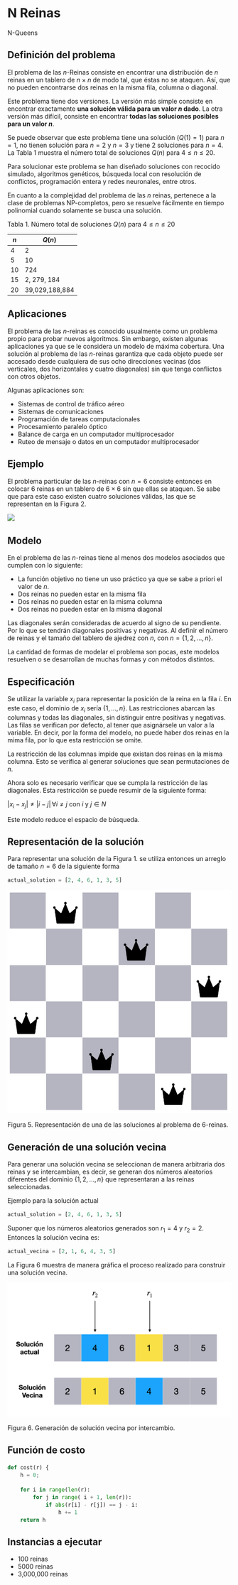 # N Reinas

N-Queens

## Definición del problema

El problema de las $n$-Reinas consiste en encontrar una distribución de $n$  reinas en un tablero de $n \times n$ de modo tal, que éstas no se ataquen. Así, que no pueden encontrarse dos reinas en la misma fila, columna o diagonal.

Este problema tiene dos versiones. La versión más simple consiste en encontrar exactamente **una solución válida para un valor $n$  dado**. La otra versión más difícil, consiste en encontrar **todas las soluciones posibles para un valor $n$**.

Se puede observar que este problema tiene una solución $(Q(1)=1)$ para $n=1$, no tienen solución para $n=2$ y $n=3$ y tiene 2 soluciones para $n=4$. La Tabla 1 muestra el número total de soluciones $Q(n)$ para $4 \le n \le 20$.

Para solucionar este problema se han diseñado soluciones con recocido simulado, algoritmos genéticos, búsqueda local con resolución de conflictos, programación entera y redes neuronales, entre otros.

En cuanto a la complejidad del problema de las $n$ reinas, pertenece a la clase de problemas NP-completos, pero se resuelve fácilmente en tiempo polinomial cuando solamente se busca una solución.

Tabla 1. Número total de soluciones $Q(n)$ para $4 \le n \le 20$

| $n$    |  $Q(n)$      |
|--------|--------------|
| 4      |  2           |
| 5      |  10           |
| 10     |  724           |
| 15     |  2, 279, 184           |
| 20     |  39,029,188,884           |

## Aplicaciones

El problema de las $n$-reinas es conocido usualmente como un problema propio para probar nuevos algoritmos. Sin embargo, existen algunas aplicaciones ya que se le considera un modelo  de máxima cobertura. Una solución al problema de las $n$-reinas garantiza que cada objeto puede ser accesado desde cualquiera de sus ocho direcciones vecinas (dos verticales, dos horizontales y cuatro diagonales) sin que tenga conflictos con otros objetos.

Algunas aplicaciones son:

- Sistemas de control de tráfico aéreo
- Sistemas de comunicaciones
- Programación de tareas computacionales
- Procesamiento paralelo óptico
- Balance de carga en un computador multiprocesador
- Ruteo de mensaje o datos en un computador multiprocesador

## Ejemplo

El problema particular de las $n$-reinas con $n=6$ consiste entonces en colocar 6 reinas en un tablero de $6 \times 6$ sin que ellas se ataquen. Se sabe que para este caso existen cuatro soluciones válidas, las que se representan en la Figura 2.

![](./img/6-reinas.png)

## Modelo

En el problema de las $n$-reinas tiene al menos dos modelos asociados que cumplen con lo siguiente:

- La función objetivo no tiene un uso práctico ya que se sabe a priori el valor de $n$.
- Dos reinas no pueden estar en la misma fila
- Dos reinas no pueden estar en la misma columna
- Dos reinas no pueden estar en la misma diagonal

Las diagonales serán consideradas de acuerdo al signo de su pendiente. Por lo que se tendrán diagonales positivas y negativas. Al definir el número de reinas y el tamaño del tablero de ajedrez con $n$, con  $n= \{1, 2, \ldots, n\}$.

La cantidad de formas de modelar el problema son pocas, este modelos resuelven o se desarrollan de muchas formas y con métodos distintos.

## Especificación

Se utilizar la variable $x_i$ para representar la posición de la reina en la fila $i$. En este caso, el dominio de $x_i$ sería $\{1, \ldots, n\}$. Las restricciones abarcan las columnas y todas las diagonales, sin distinguir entre positivas y negativas. Las filas se verifican por defecto, al tener que asignársele un valor a la variable. En decir, por la forma del modelo, no puede haber dos reinas en la mima fila, por lo que esta restricción se omite.

La restricción de las columnas impide que existan dos reinas en la misma columna. Esto se verifica al generar soluciones que sean permutaciones de $n$.

Ahora solo es necesario verificar que se cumpla la restricción de las diagonales. Esta restricción se puede resumir de la siguiente forma:

$|x_i -x_j| \neq |i-j| \, \forall i \neq j \text{ con } i \text{ y } j \in N$

Este modelo reduce el espacio de búsqueda.

## Representación de la solución

Para representar una solución de la Figura 1. se utiliza entonces un arreglo de tamaño $n=6$ de la siguiente forma

````python
actual_solution = [2, 4, 6, 1, 3, 5]
````

![](./img/fig5_solucion_actual.png)

Figura 5. Representación de una de las soluciones al problema de 6-reinas.

## Generación de una solución vecina

Para generar una solución vecina se seleccionan de manera arbitraria dos reinas y se intercambian, es decir, se generan dos números aleatorios diferentes del dominio $\{1, 2, \ldots, n\}$ que representaran a las reinas seleccionadas. 

Ejemplo para la solución actual

```python
actual_solution = [2, 4, 6, 1, 3, 5]
```

Suponer que los números aleatorios generados son $r_1 = 4$ y $r_2 = 2$. Entonces la solución vecina es:

```python
actual_vecina = [2, 1, 6, 4, 3, 5]
```

La Figura 6 muestra de manera gráfica el proceso realizado para construir una solución vecina.

![](./img/fig6_solucion_vecina.png)

Figura 6. Generación de solución vecina por intercambio.

## Función de costo

```python
def cost(r) {
	h = 0;

	for i in range(len(r):
		for j in range( i + 1, len(r)):
			if abs(r[i] - r[j]) == j - i:
				h += 1
	return h
```

## Instancias a ejecutar

- 100 reinas
- 5000 reinas
- 3,000,000 reinas
